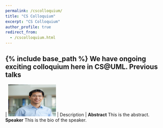 ```yaml
---
permalink: /cscolloquium/
title: "CS Colloquium"
excerpt: "CS Colloquium"
author_profile: true
redirect_from: 
  - /cscolloquium.html
---
```


{% include base_path %}
We have ongoing exciting colloquium here in CS@UML.
Previous talks
---
| <img src="/images/landscape-ian-small.jpg" width="150" height="100" />      | Description |
**Abstract**
This is the abstract.
**Speaker**
This is the bio of the speaker.
